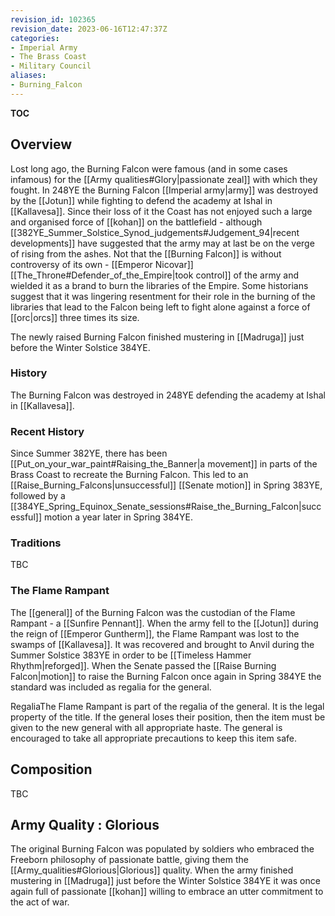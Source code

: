 ```yaml
---
revision_id: 102365
revision_date: 2023-06-16T12:47:37Z
categories:
- Imperial Army
- The Brass Coast
- Military Council
aliases:
- Burning_Falcon
---
```



__TOC__

## Overview
Lost long ago, the Burning Falcon were famous (and in some cases infamous) for the [[Army qualities#Glory|passionate zeal]] with which they fought. In 248YE the Burning Falcon [[Imperial army|army]] was destroyed by the [[Jotun]] while fighting to defend the academy at Ishal in [[Kallavesa]]. Since their loss of it the Coast has not enjoyed such a large and organised force of [[kohan]] on the battlefield - although [[382YE_Summer_Solstice_Synod_judgements#Judgement_94|recent developments]] have suggested that the army may at last be on the verge of rising from the ashes. Not that the [[Burning Falcon]] is without controversy of its own - [[Emperor Nicovar]] [[The_Throne#Defender_of_the_Empire|took control]] of the army and wielded it as a brand to burn the libraries of the Empire. Some historians suggest that it was lingering resentment for their role in the burning of the libraries that lead to the Falcon being left to fight alone against a force of [[orc|orcs]] three times its size.

The newly raised Burning Falcon finished mustering in [[Madruga]] just before the Winter Solstice 384YE.

### History
The Burning Falcon was destroyed in 248YE defending the academy at Ishal in [[Kallavesa]].

### Recent History
Since Summer 382YE, there has been [[Put_on_your_war_paint#Raising_the_Banner|a movement]] in parts of the Brass Coast to recreate the Burning Falcon. This led to an [[Raise_Burning_Falcons|unsuccessful]] [[Senate motion]] in Spring 383YE, followed by a [[384YE_Spring_Equinox_Senate_sessions#Raise_the_Burning_Falcon|successful]] motion a year later in Spring 384YE.

### Traditions
TBC

### The Flame Rampant
The [[general]] of the Burning Falcon was the custodian of the Flame Rampant - a [[Sunfire Pennant]]. When the army fell to the [[Jotun]] during the reign of [[Emperor Guntherm]], the Flame Rampant was lost to the swamps of [[Kallavesa]]. It was recovered and brought to Anvil during the Summer Solstice 383YE in order to be [[Timeless Hammer Rhythm|reforged]]. When the Senate passed the [[Raise Burning Falcon|motion]] to raise the Burning Falcon once again in Spring 384YE the standard was included as regalia for the general.

RegaliaThe Flame Rampant is part of the regalia of the general. It is the legal property of the title. If the general loses their position, then the item must be given to the new general with all appropriate haste. The general is encouraged to take all appropriate precautions to keep this item safe.

## Composition
TBC
## Army Quality : Glorious
The original Burning Falcon was populated by soldiers who embraced the Freeborn philosophy of passionate battle, giving them the [[Army_qualities#Glorious|Glorious]] quality. When the army finished mustering in [[Madruga]] just before the Winter Solstice 384YE it was once again full of passionate [[kohan]] willing to embrace an utter commitment to the act of war.


